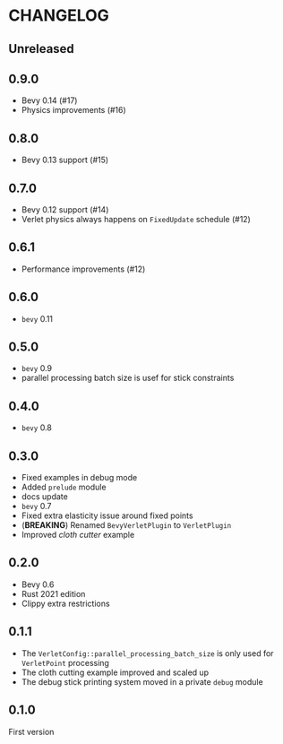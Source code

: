 # CHANGELOG

## Unreleased

## 0.9.0

* Bevy 0.14 (#17)
* Physics improvements (#16)

## 0.8.0

* Bevy 0.13 support (#15)

## 0.7.0

* Bevy 0.12 support (#14)
* Verlet physics always happens on `FixedUpdate` schedule (#12)

## 0.6.1

* Performance improvements (#12)

## 0.6.0

* `bevy` 0.11

## 0.5.0

* `bevy` 0.9
* parallel processing batch size is usef for stick constraints

## 0.4.0

* `bevy` 0.8

## 0.3.0

* Fixed examples in debug mode
* Added `prelude` module
* docs update
* `bevy` 0.7
* Fixed extra elasticity issue around fixed points
* (**BREAKING**) Renamed `BevyVerletPlugin` to `VerletPlugin`
* Improved *cloth cutter* example

## 0.2.0

* Bevy 0.6
* Rust 2021 edition
* Clippy extra restrictions

## 0.1.1

* The `VerletConfig::parallel_processing_batch_size` is only used for
`VerletPoint` processing
* The cloth cutting example improved and scaled up
* The debug stick printing system moved in a private `debug` module

## 0.1.0

First version
